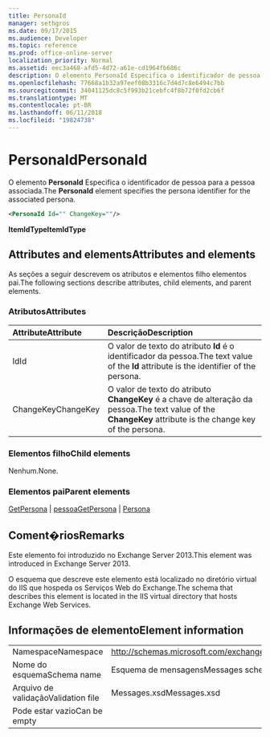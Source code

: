 ```yaml
---
title: PersonaId
manager: sethgros
ms.date: 09/17/2015
ms.audience: Developer
ms.topic: reference
ms.prod: office-online-server
localization_priority: Normal
ms.assetid: eec3a468-afd5-4d72-a61e-cd1964fb686c
description: O elemento PersonaId Especifica o identificador de pessoa para a pessoa associada.
ms.openlocfilehash: 77668a1b32a97eef08b3316c7d4d7c8e6494c7bb
ms.sourcegitcommit: 34041125dc8c5f993b21cebfc4f8b72f0fd2cb6f
ms.translationtype: MT
ms.contentlocale: pt-BR
ms.lasthandoff: 06/11/2018
ms.locfileid: "19824738"
---
```

# <a name="personaid"></a><span data-ttu-id="168b3-103">PersonaId</span><span class="sxs-lookup"><span data-stu-id="168b3-103">PersonaId</span></span>

<span data-ttu-id="168b3-104">O elemento **PersonaId** Especifica o identificador de pessoa para a pessoa associada.</span><span class="sxs-lookup"><span data-stu-id="168b3-104">The **PersonaId** element specifies the persona identifier for the associated persona.</span></span> 
  
```XML
<PersonaId Id="" ChangeKey=""/>
```

 <span data-ttu-id="168b3-105">**ItemIdType**</span><span class="sxs-lookup"><span data-stu-id="168b3-105">**ItemIdType**</span></span>
## <a name="attributes-and-elements"></a><span data-ttu-id="168b3-106">Attributes and elements</span><span class="sxs-lookup"><span data-stu-id="168b3-106">Attributes and elements</span></span>

<span data-ttu-id="168b3-107">As seções a seguir descrevem os atributos e elementos filho elementos pai.</span><span class="sxs-lookup"><span data-stu-id="168b3-107">The following sections describe attributes, child elements, and parent elements.</span></span>
  
### <a name="attributes"></a><span data-ttu-id="168b3-108">Atributos</span><span class="sxs-lookup"><span data-stu-id="168b3-108">Attributes</span></span>

|<span data-ttu-id="168b3-109">**Attribute**</span><span class="sxs-lookup"><span data-stu-id="168b3-109">**Attribute**</span></span>|<span data-ttu-id="168b3-110">**Descrição**</span><span class="sxs-lookup"><span data-stu-id="168b3-110">**Description**</span></span>|
|:-----|:-----|
|<span data-ttu-id="168b3-111">Id</span><span class="sxs-lookup"><span data-stu-id="168b3-111">Id</span></span>  <br/> |<span data-ttu-id="168b3-112">O valor de texto do atributo **Id** é o identificador da pessoa.</span><span class="sxs-lookup"><span data-stu-id="168b3-112">The text value of the **Id** attribute is the identifier of the persona.</span></span>  <br/> |
|<span data-ttu-id="168b3-113">ChangeKey</span><span class="sxs-lookup"><span data-stu-id="168b3-113">ChangeKey</span></span>  <br/> |<span data-ttu-id="168b3-114">O valor de texto do atributo **ChangeKey** é a chave de alteração da pessoa.</span><span class="sxs-lookup"><span data-stu-id="168b3-114">The text value of the **ChangeKey** attribute is the change key of the persona.</span></span>  <br/> |
   
### <a name="child-elements"></a><span data-ttu-id="168b3-115">Elementos filho</span><span class="sxs-lookup"><span data-stu-id="168b3-115">Child elements</span></span>

<span data-ttu-id="168b3-116">Nenhum.</span><span class="sxs-lookup"><span data-stu-id="168b3-116">None.</span></span>
  
### <a name="parent-elements"></a><span data-ttu-id="168b3-117">Elementos pai</span><span class="sxs-lookup"><span data-stu-id="168b3-117">Parent elements</span></span>

<span data-ttu-id="168b3-118">[GetPersona](getpersona.md) | [pessoa](persona.md)</span><span class="sxs-lookup"><span data-stu-id="168b3-118">[GetPersona](getpersona.md) | [Persona](persona.md)</span></span>
  
## <a name="remarks"></a><span data-ttu-id="168b3-119">Coment�rios</span><span class="sxs-lookup"><span data-stu-id="168b3-119">Remarks</span></span>

<span data-ttu-id="168b3-120">Este elemento foi introduzido no Exchange Server 2013.</span><span class="sxs-lookup"><span data-stu-id="168b3-120">This element was introduced in Exchange Server 2013.</span></span>
  
<span data-ttu-id="168b3-121">O esquema que descreve este elemento está localizado no diretório virtual do IIS que hospeda os Serviços Web do Exchange.</span><span class="sxs-lookup"><span data-stu-id="168b3-121">The schema that describes this element is located in the IIS virtual directory that hosts Exchange Web Services.</span></span>
  
## <a name="element-information"></a><span data-ttu-id="168b3-122">Informações de elemento</span><span class="sxs-lookup"><span data-stu-id="168b3-122">Element information</span></span>

|||
|:-----|:-----|
|<span data-ttu-id="168b3-123">Namespace</span><span class="sxs-lookup"><span data-stu-id="168b3-123">Namespace</span></span>  <br/> |http://schemas.microsoft.com/exchange/services/2006/messages  <br/> |
|<span data-ttu-id="168b3-124">Nome do esquema</span><span class="sxs-lookup"><span data-stu-id="168b3-124">Schema name</span></span>  <br/> |<span data-ttu-id="168b3-125">Esquema de mensagens</span><span class="sxs-lookup"><span data-stu-id="168b3-125">Messages schema</span></span>  <br/> |
|<span data-ttu-id="168b3-126">Arquivo de validação</span><span class="sxs-lookup"><span data-stu-id="168b3-126">Validation file</span></span>  <br/> |<span data-ttu-id="168b3-127">Messages.xsd</span><span class="sxs-lookup"><span data-stu-id="168b3-127">Messages.xsd</span></span>  <br/> |
|<span data-ttu-id="168b3-128">Pode estar vazio</span><span class="sxs-lookup"><span data-stu-id="168b3-128">Can be empty</span></span>  <br/> ||
   

